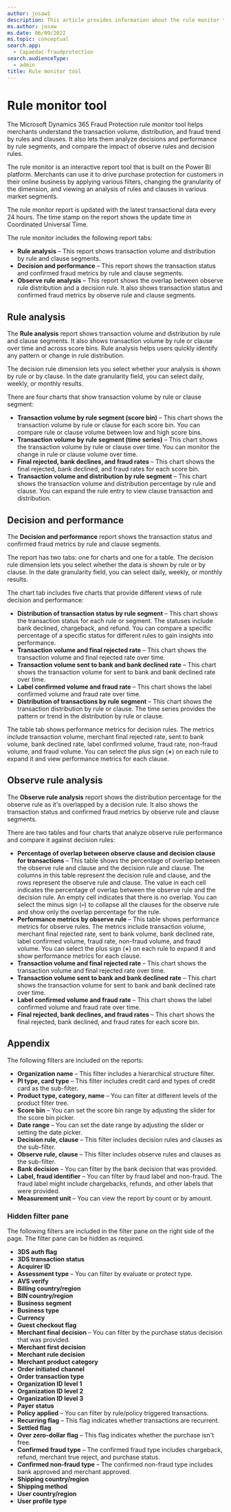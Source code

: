 ```yaml
---
author: josaw1
description: This article provides information about the rule monitor tool in Microsoft Dynamics 365 Fraud Protection.
ms.author: josaw
ms.date: 06/09/2022
ms.topic: conceptual
search.app: 
  - Capaedac-fraudprotection
search.audienceType:
  - admin
title: Rule monitor tool 
---
```


# Rule monitor tool

The Microsoft Dynamics 365 Fraud Protection rule monitor tool helps merchants understand the transaction volume, distribution, and fraud trend by rules and clauses. It also lets them analyze decisions and performance by rule segments, and compare the impact of observe rules and decision rules.

The rule monitor is an interactive report tool that is built on the Power BI platform. Merchants can use it to drive purchase protection for customers in their online business by applying various filters, changing the granularity of the dimension, and viewing an analysis of rules and clauses in various market segments.

The rule monitor report is updated with the latest transactional data every 24 hours. The time stamp on the report shows the update time in Coordinated Universal Time.

The rule monitor includes the following report tabs:

- **Rule analysis** – This report shows transaction volume and distribution by rule and clause segments.
- **Decision and performance** – This report shows the transaction status and confirmed fraud metrics by rule and clause segments.
- **Observe rule analysis** – This report shows the overlap between observe rule distribution and a decision rule. It also shows transaction status and confirmed fraud metrics by observe rule and clause segments.

## Rule analysis

The **Rule analysis** report shows transaction volume and distribution by rule and clause segments. It also shows transaction volume by rule or clause over time and across score bins. Rule analysis helps users quickly identify any pattern or change in rule distribution.

The decision rule dimension lets you select whether your analysis is shown by rule or by clause. In the date granularity field, you can select daily, weekly, or monthly results.

There are four charts that show transaction volume by rule or clause segment:

- **Transaction volume by rule segment (score bin)** – This chart shows the transaction volume by rule or clause for each score bin. You can compare rule or clause volume between low and high score bins.
- **Transaction volume by rule segment (time series)** – This chart shows the transaction volume by rule or clause over time. You can monitor the change in rule or clause volume over time.
- **Final rejected, bank declines, and fraud rates** – This chart shows the final rejected, bank declined, and fraud rates for each score bin.
- **Transaction volume and distribution by rule segment** – This chart shows the transaction volume and distribution percentage by rule and clause. You can expand the rule entry to view clause transaction and distribution.

## Decision and performance

The **Decision and performance** report shows the transaction status and confirmed fraud metrics by rule and clause segments.

The report has two tabs: one for charts and one for a table. The decision rule dimension lets you select whether the data is shown by rule or by clause. In the date granularity field, you can select daily, weekly, or monthly results.

The chart tab includes five charts that provide different views of rule decision and performance:

- **Distribution of transaction status by rule segment** – This chart shows the transaction status for each rule or segment. The statuses include bank declined, chargeback, and refund. You can compare a specific percentage of a specific status for different rules to gain insights into performance.
- **Transaction volume and final rejected rate** – This chart shows the transaction volume and final rejected rate over time.
- **Transaction volume sent to bank and bank declined rate** – This chart shows the transaction volume for sent to bank and bank declined rate over time.
- **Label confirmed volume and fraud rate** – This chart shows the label confirmed volume and fraud rate over time.
- **Distribution of transactions by rule segment** – This chart shows the transaction distribution by rule or clause. The time series provides the pattern or trend in the distribution by rule or clause.

The table tab shows performance metrics for decision rules. The metrics include transaction volume, merchant final rejected rate, sent to bank volume, bank declined rate, label confirmed volume, fraud rate, non-fraud volume, and fraud volume. You can select the plus sign (**+**) on each rule to expand it and view performance metrics for each clause.

## Observe rule analysis

The **Observe rule analysis** report shows the distribution percentage for the observe rule as it's overlapped by a decision rule. It also shows the transaction status and confirmed fraud metrics by observe rule and clause segments.

There are two tables and four charts that analyze observe rule performance and compare it against decision rules:

- **Percentage of overlap between observe clause and decision clause for transactions** – This table shows the percentage of overlap between the observe rule and clause and the decision rule and clause. The columns in this table represent the decision rule and clause, and the rows represent the observe rule and clause. The value in each cell indicates the percentage of overlap between the observe rule and the decision rule. An empty cell indicates that there is no overlap. You can select the minus sign (**–**) to collapse all the clauses for the observe rule and show only the overlap percentage for the rule.
- **Performance metrics by observe rule** – This table shows performance metrics for observe rules. The metrics include transaction volume, merchant final rejected rate, sent to bank volume, bank declined rate, label confirmed volume, fraud rate, non-fraud volume, and fraud volume. You can select the plus sign (**+**) on each rule to expand it and show performance metrics for each clause.
- **Transaction volume and final rejected rate** – This chart shows the transaction volume and final rejected rate over time.
- **Transaction volume sent to bank and bank declined rate** – This chart shows the transaction volume for sent to bank and bank declined rate over time.
- **Label confirmed volume and fraud rate** – This chart shows the label confirmed volume and fraud rate over time.
- **Final rejected, bank declines, and fraud rates** – This chart shows the final rejected, bank declined, and fraud rates for each score bin.

## Appendix

The following filters are included on the reports:

- **Organization name** – This filter includes a hierarchical structure filter.
- **PI type, card type** – This filter includes credit card and types of credit card as the sub-filter.
- **Product type, category, name** – You can filter at different levels of the product filter tree.
- **Score bin** – You can set the score bin range by adjusting the slider for the score bin picker.
- **Date range** – You can set the date range by adjusting the slider or setting the date picker.
- **Decision rule, clause** – This filter includes decision rules and clauses as the sub-filter.
- **Observe rule, clause** – This filter includes observe rules and clauses as the sub-filter.
- **Bank decision** – You can filter by the bank decision that was provided.
- **Label, fraud identifier** – You can filter by fraud label and non-fraud. The fraud label might include chargebacks, refunds, and other labels that were provided.
- **Measurement unit** – You can view the report by count or by amount.

### Hidden filter pane

The following filters are included in the filter pane on the right side of the page. The filter pane can be hidden as required.

- **3DS auth flag**
- **3DS transaction status**
- **Acquirer ID**
- **Assessment type** – You can filter by evaluate or protect type.
- **AVS verify**
- **Billing country/region**
- **BIN country/region**
- **Business segment**
- **Business type**
- **Currency**
- **Guest checkout flag**
- **Merchant final decision** – You can filter by the purchase status decision that was provided.
- **Merchant first decision**
- **Merchant rule decision**
- **Merchant product category**
- **Order initiated channel**
- **Order transaction type**
- **Organization ID level 1**
- **Organization ID level 2**
- **Organization ID level 3**
- **Payer status**
- **Policy applied** – You can filter by rule/policy triggered transactions.
- **Recurring flag** – This flag indicates whether transactions are recurrent.
- **Settled flag**
- **Over zero-dollar flag** – This flag indicates whether the purchase isn't free.
- **Confirmed fraud type** – The confirmed fraud type includes chargeback, refund, merchant true reject, and purchase status.
- **Confirmed non-fraud type** – The confirmed non-fraud type includes bank approved and merchant approved.
- **Shipping country/region**
- **Shipping method**
- **User country/region**
- **User profile type**
